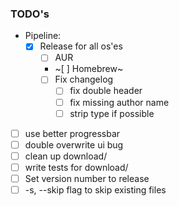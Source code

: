 ### TODO's

- Pipeline:
  - [x] Release for all os'es
    - [ ] AUR
    - ~[ ] Homebrew~
    - [ ] Fix changelog
      - [ ] fix double header
      - [ ] fix missing author name
      - [ ] strip type if possible
- [ ] use better progressbar
- [ ] double overwrite ui bug
- [ ] clean up download/
- [ ] write tests for download/
- [ ] Set version number to release
- [ ] -s, --skip flag to skip existing files
